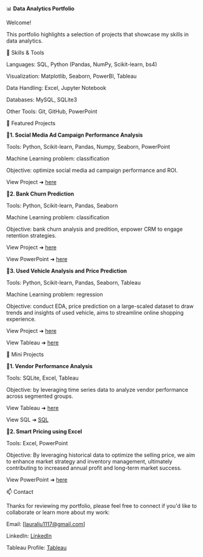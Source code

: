 📊 **Data Analytics Portfolio**

Welcome!

This portfolio highlights a selection of projects that showcase my skills in data analytics.

🔧 Skills & Tools

Languages: SQL, Python (Pandas, NumPy, Scikit-learn, bs4)

Visualization: Matplotlib, Seaborn, PowerBI, Tableau

Data Handling: Excel, Jupyter Notebook

Databases: MySQL, SQLite3

Other Tools: Git, GitHub, PowerPoint

📁 Featured Projects

**🎯1. Social Media Ad Campaign Performance Analysis**

Tools: Python, Scikit-learn, Pandas, Numpy, Seaborn, PowerPoint

Machine Learning problem: classification

Objective: optimize social media ad campaign performance and ROI.

View Project ➜ [here](https://github.com/leiliu7/Data-Analytics-Data-Science-Portfolio/blob/main/Social-Media-Campaign-Performance-Analysis/optimizing_social_media_ad_campaign.ipynb)

**🎯2. Bank Churn Prediction**

Tools: Python, Scikit-learn, Pandas, Seaborn

Machine Learning problem: classification

Objective: bank churn analysis and predition, enpower CRM to engage retention strategies. 

View Project ➜ [here](https://github.com/leiliu7/Data-Analytics-Data-Science-Portfolio/blob/main/Bank-Churn-Prediction/Capstone_XYZ_Bank_Churn%20.ipynb)

View PowerPoint ➜ [here](https://github.com/leiliu7/Data-Analytics-Data-Science-Portfolio/blob/main/XYZ%20bank%20churn/slides%20presentation_XYZ_%20bank_churn_prediction.pdf)

**🎯3. Used Vehicle Analysis and Price Prediction**

Tools: Python, Scikit-learn, Pandas, Seaborn, Tableau

Machine Learning problem: regression

Objective: conduct EDA, price prediction on a large-scaled dataset to draw trends and insights of used vehicle, aims to streamline online shopping experience.

View Project ➜ [here](https://github.com/leiliu7/Data-Analytics-Data-Science-Portfolio/blob/main/Vehicles-Price-Prediction/used_vehicles_analysis%20(1).pdf)

View Tableau ➜ [here](https://public.tableau.com/app/profile/lei.liu3755/viz/Book1_17320012104880/Onlinevehicleanalysis)


📁 Mini Projects

**🎯1. Vendor Performance Analysis**

Tools: SQLite, Excel, Tableau

Objective: by leveraging time series data to analyze vendor performance across segmented groups.

View Tableau ➜ [here](https://public.tableau.com/app/profile/lei.liu3755/viz/AEMROutageAnalysisJan2016-Dec2017_17246973919050/AEMREXECPRESENTATION)

View SQL ➜ [SQL](https://github.com/leiliu7/Data-Analytics-Data-Science-Portfolio/blob/main/Vendor-Performance-Analysis/AEMR_SQL_Analysis.ipynb)

**🎯2. Smart Pricing using Excel**

Tools: Excel, PowerPoint

Objective: By leveraging historical data to optimize the selling price, we aim to enhance market strategy and inventory management, ultimately contributing to increased annual profit and long-term market success.

View PowerPoint ➜ [here](https://github.com/leiliu7/Data-Analytics-Data-Science-Portfolio/blob/main/Smart-Pricing-Using-Excel/Maximizing%20Profitability%20Through%20Smart%20Pricing%20Presentation.pdf)

📫 Contact

Thanks for reviewing my portfolio, please feel free to connect if you'd like to collaborate or learn more about my work:

Email: [lauraliu1117@gmail.com]

LinkedIn: [LinkedIn](https://www.linkedin.com/in/leiliuprofile)

Tableau Profile: [Tableau](https://public.tableau.com/app/profile/lei.liu3755/vizzes)

